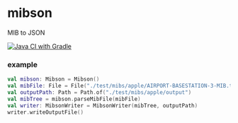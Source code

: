 # mibson

MIB to JSON

[![Java CI with Gradle](https://github.com/xtelligent/mibson/actions/workflows/gradle.yml/badge.svg)](https://github.com/xtelligent/mibson/actions/workflows/gradle.yml)

### example
```kotlin
val mibson: Mibson = Mibson()
val mibFile: File = File("./test/mibs/apple/AIRPORT-BASESTATION-3-MIB.txt")
val outputPath: Path = Path.of("./test/mibs/apple/output")
val mibTree = mibson.parseMibFile(mibFile)
val writer: MibsonWriter = MibsonWriter(mibTree, outputPath)
writer.writeOutputFile()
```